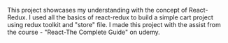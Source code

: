 This project showcases my understanding with the concept of React-Redux. I used all the basics of react-redux to build a simple cart project using redux toolkit and "store" file. 
I made this project with the assist from the course - "React-The Complete Guide" on udemy.
